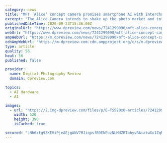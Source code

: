 ```yaml
---
category: news
title: "MFT ‘Alice’ concept camera promises smartphone AI with interchangeable lenses"
excerpt: "The Alice Camera intends to shake up the photo market and introduce the new technology the major manufacturers have failed to implement. It combines a MFT sensor and lens mount with a clamp for your smartphone,"
publishedDateTime: 2020-09-23T15:36:00Z
originalUrl: "https://www.dpreview.com/news/7241299090/mft-alice-concept-camera-promises-smartphone-ai-with-interchangeable-lenses"
webUrl: "https://www.dpreview.com/news/7241299090/mft-alice-concept-camera-promises-smartphone-ai-with-interchangeable-lenses"
ampWebUrl: "https://m.dpreview.com/news/7241299090/mft-alice-concept-camera-promises-smartphone-ai-with-interchangeable-lenses.amp"
cdnAmpWebUrl: "https://m-dpreview-com.cdn.ampproject.org/c/s/m.dpreview.com/news/7241299090/mft-alice-concept-camera-promises-smartphone-ai-with-interchangeable-lenses.amp"
type: article
quality: 56
heat: 56
published: false

provider:
  name: Digital Photography Review
  domain: dpreview.com

topics:
  - AI Hardware
  - AI

images:
  - url: "https://2.img-dpreview.com/files/p/E~TS520x0~articles/7241299090/5f17f4171e5dbcd12cb80393_transparent-1-gigapixel-scale-2_00x-p-500_copy.jpeg"
    width: 520
    height: 390
    isCached: true

secured: "LNh6xtg9ZKEViPjeAEjgANV7MJiqpsfB9EkPuzNLMdZBTahyvRAiatwXu1ZqM5B5sHRAJfdFdRyK+P++/VUr74qRk1T/25bgrh1BwQUye5Qpir1OE6LCCAo/aU0zGZ/KloC68b0PWGP23jangYv7YRpuh+qb+0baYJeWu07TtaT3CNEM+lCUfmGcEiCBuNgf7PNzIuuuVnIFcDxAtbJEIhJCPYGlSpKlicSBSH+PseoEOO7+lcvJWEDyHN7UcjKhi4RDyGiXZVxm9PFelBnWlvD3Oqodyf/uHb+X/M8vznYcCg+Gh0Lfd2nlUrGUN5ri6c7ysjgjSqMoYcLFPQ+ZfC9r488mO3WXtiHM2TBFZdc=;987NsNNhfTJKfzZ0q6vU9w=="
---
```


